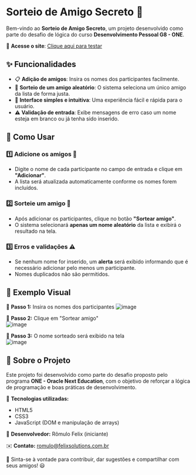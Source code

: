 # Sorteio de Amigo Secreto 🎁

Bem-vindo ao **Sorteio de Amigo Secreto**, um projeto desenvolvido como parte do desafio de lógica do curso **Desenvolvimento Pessoal G8 - ONE**.

🔗 **Acesse o site**: [Clique aqui para testar](https://challenge-amigo-secreto-theta-self.vercel.app/)

## ✨ Funcionalidades

- 📋 **Adição de amigos**: Insira os nomes dos participantes facilmente.
- 🎲 **Sorteio de um amigo aleatório**: O sistema seleciona um único amigo da lista de forma justa.
- 🔎 **Interface simples e intuitiva**: Uma experiência fácil e rápida para o usuário.
- ⚠️ **Validação de entrada**: Exibe mensagens de erro caso um nome esteja em branco ou já tenha sido inserido.

## 📌 Como Usar

### 1️⃣ Adicione os amigos 👥
- Digite o nome de cada participante no campo de entrada e clique em **"Adicionar"**.
- A lista será atualizada automaticamente conforme os nomes forem incluídos.

### 2️⃣ Sorteie um amigo 🎲
- Após adicionar os participantes, clique no botão **"Sortear amigo"**.
- O sistema selecionará **apenas um nome aleatório** da lista e exibirá o resultado na tela.

### 3️⃣ Erros e validações ⚠️
- Se nenhum nome for inserido, um **alerta** será exibido informando que é necessário adicionar pelo menos um participante.
- Nomes duplicados não são permitidos.

## 🎯 Exemplo Visual

📍 **Passo 1:** Insira os nomes dos participantes 
![image](https://github.com/user-attachments/assets/f18753d5-4df2-4d3c-9dcf-8c095d608ce3)

📍 **Passo 2:** Clique em "Sortear amigo"  
![image](https://github.com/user-attachments/assets/275ad83c-8563-48e1-848a-076dfe0df64e)

📍 **Passo 3:** O nome sorteado será exibido na tela  
![image](https://github.com/user-attachments/assets/10ea1ffc-e1e0-4a8a-b7ff-5d56155367a4)

## 🚀 Sobre o Projeto

Este projeto foi desenvolvido como parte do desafio proposto pelo programa **ONE - Oracle Next Education**, com o objetivo de reforçar a lógica de programação e boas práticas de desenvolvimento.

🔧 **Tecnologias utilizadas:**
- HTML5
- CSS3
- JavaScript (DOM e manipulação de arrays)

📌 **Desenvolvedor:** Rômulo Felix (iniciante)

✉️ **Contato:** [romulo@felixsolutions.com.br](mailto:romulo@felixsolutions.com.br)

📢 Sinta-se à vontade para contribuir, dar sugestões e compartilhar com seus amigos! 😃
